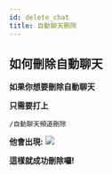 ```yaml
---
id: delete_chat 
title: 自動聊天刪除
---
```


## 如何刪除自動聊天
**如果你想要刪除自動聊天**

**只需要打上**

`/自動聊天頻道刪除`

**他會出現:**
![](https://media.discordapp.net/attachments/991337796960784424/997429075616473121/unknown.png)

**這樣就成功刪除囉!**
